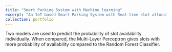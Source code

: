 ```yaml
---
title: "Smart Parking System with Machine learning"
excerpt: "An IoT based Smart Parking System with Real-time slot allocation and slot availability prediction<br/><img src='/images/iot-dataset-cover.png'>"
collection: portfolio
---
```


Two models are used to predict the probability of slot availability individually. When compared, the Multi-Layer Perceptron gives slots with more probability of availability compared to the Random Forest Classifier.
